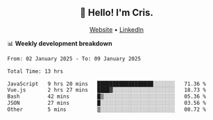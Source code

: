 
<h2 align="center">👋 Hello! I'm Cris.</h2>
<p align="center">
  <a href="https://www.criscunas.dev">Website</a> •
  <a href="https://www.linkedin.com/in/cristophercunas/">LinkedIn</a> 
</p>


📊 **Weekly development breakdown**
<!--START_SECTION:waka-->

```txt
From: 02 January 2025 - To: 09 January 2025

Total Time: 13 hrs

JavaScript   9 hrs 20 mins   ██████████████████░░░░░░░   71.36 %
Vue.js       2 hrs 27 mins   ████▓░░░░░░░░░░░░░░░░░░░░   18.73 %
Bash         42 mins         █▒░░░░░░░░░░░░░░░░░░░░░░░   05.36 %
JSON         27 mins         █░░░░░░░░░░░░░░░░░░░░░░░░   03.56 %
Other        5 mins          ▒░░░░░░░░░░░░░░░░░░░░░░░░   00.72 %
```

<!--END_SECTION:waka-->
